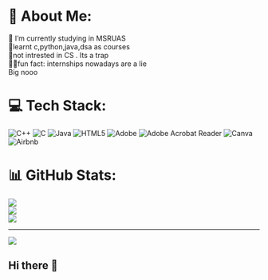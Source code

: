 # 💫 About Me:
🏫 I’m currently studying in MSRUAS<br>🌱learnt c,python,java,dsa as courses<br>💭not intrested in CS . Its a trap<br>🙋‍♀fun fact: internships nowadays are a lie <br>                      Big nooo


# 💻 Tech Stack:
![C++](https://img.shields.io/badge/c++-%2300599C.svg?style=for-the-badge&logo=c%2B%2B&logoColor=white) ![C](https://img.shields.io/badge/c-%2300599C.svg?style=for-the-badge&logo=c&logoColor=white) ![Java](https://img.shields.io/badge/java-%23ED8B00.svg?style=for-the-badge&logo=openjdk&logoColor=white) ![HTML5](https://img.shields.io/badge/html5-%23E34F26.svg?style=for-the-badge&logo=html5&logoColor=white) ![Adobe](https://img.shields.io/badge/adobe-%23FF0000.svg?style=for-the-badge&logo=adobe&logoColor=white) ![Adobe Acrobat Reader](https://img.shields.io/badge/Adobe%20Acrobat%20Reader-EC1C24.svg?style=for-the-badge&logo=Adobe%20Acrobat%20Reader&logoColor=white) ![Canva](https://img.shields.io/badge/Canva-%2300C4CC.svg?style=for-the-badge&logo=Canva&logoColor=white) ![Airbnb](https://img.shields.io/badge/Airbnb-%23ff5a5f.svg?style=for-the-badge&logo=Airbnb&logoColor=white)
# 📊 GitHub Stats:
![](https://github-readme-stats.vercel.app/api?username=Teena208&theme=dark&hide_border=true&include_all_commits=false&count_private=false)<br/>
![](https://github-readme-streak-stats.herokuapp.com/?user=Teena208&theme=dark&hide_border=true)<br/>
![](https://github-readme-stats.vercel.app/api/top-langs/?username=Teena208&theme=dark&hide_border=true&include_all_commits=false&count_private=false&layout=compact)

---
[![](https://visitcount.itsvg.in/api?id=Teena208&icon=0&color=0)](https://visitcount.itsvg.in)
## Hi there 👋



